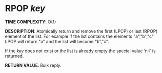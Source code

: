 # RPOP *key*

**TIME COMPLEXITY**:
O(1)

**DESCRIPTION**:
Atomically return and remove the first (LPOP) or last (RPOP) element of the
list. For example if the list contains the elements "a","b","c" LPOP will
return "a" and the list will become "b","c".

If the *key* does not exist or the list is already empty the special value
'nil' is returned.

**RETURN VALUE**:
Bulk reply.
